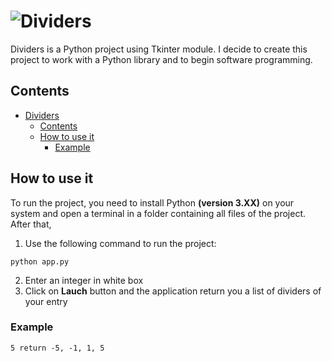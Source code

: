 # ![Dividers](http://https://github.com/loickcherimont/Dividers/blob/master/img/pi-icon.ico)
Dividers is a Python project using Tkinter module.
I decide to create this project to work with a Python library
and to begin software programming.

## Contents
- [Dividers](#dividers)
  - [Contents](#contents)
  - [How to use it](#how-to-use-it)
    - [Example](#example)

## How to use it
To run the project, you need to install Python **(version 3.XX)** on your system
and open a terminal in a folder containing all files of the project.
After that, 
1. Use the following command to run the project:
 ```
 python app.py
 ```
2. Enter an integer in white box
3. Click on **Lauch** button and the application return you a list of dividers
of your entry

### Example
```
5 return -5, -1, 1, 5
```

